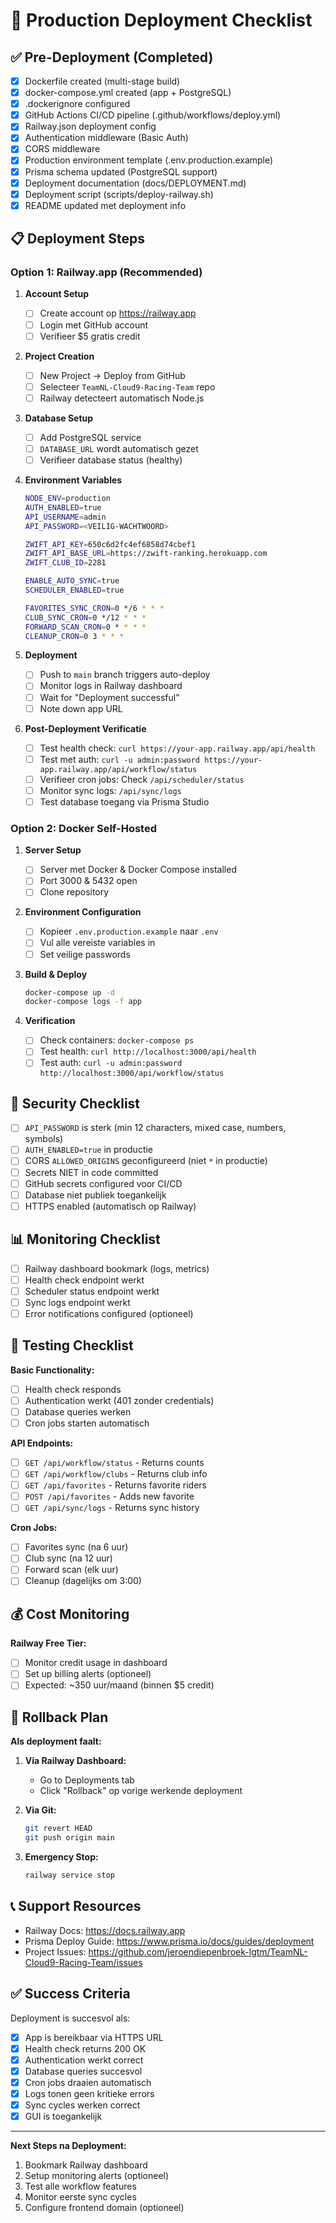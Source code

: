 # 🚀 Production Deployment Checklist

## ✅ Pre-Deployment (Completed)

- [x] Dockerfile created (multi-stage build)
- [x] docker-compose.yml created (app + PostgreSQL)
- [x] .dockerignore configured
- [x] GitHub Actions CI/CD pipeline (.github/workflows/deploy.yml)
- [x] Railway.json deployment config
- [x] Authentication middleware (Basic Auth)
- [x] CORS middleware
- [x] Production environment template (.env.production.example)
- [x] Prisma schema updated (PostgreSQL support)
- [x] Deployment documentation (docs/DEPLOYMENT.md)
- [x] Deployment script (scripts/deploy-railway.sh)
- [x] README updated met deployment info

## 📋 Deployment Steps

### Option 1: Railway.app (Recommended)

1. **Account Setup**
   - [ ] Create account op https://railway.app
   - [ ] Login met GitHub account
   - [ ] Verifieer $5 gratis credit

2. **Project Creation**
   - [ ] New Project → Deploy from GitHub
   - [ ] Selecteer `TeamNL-Cloud9-Racing-Team` repo
   - [ ] Railway detecteert automatisch Node.js

3. **Database Setup**
   - [ ] Add PostgreSQL service
   - [ ] `DATABASE_URL` wordt automatisch gezet
   - [ ] Verifieer database status (healthy)

4. **Environment Variables**
   ```bash
   NODE_ENV=production
   AUTH_ENABLED=true
   API_USERNAME=admin
   API_PASSWORD=<VEILIG-WACHTWOORD>
   
   ZWIFT_API_KEY=650c6d2fc4ef6858d74cbef1
   ZWIFT_API_BASE_URL=https://zwift-ranking.herokuapp.com
   ZWIFT_CLUB_ID=2281
   
   ENABLE_AUTO_SYNC=true
   SCHEDULER_ENABLED=true
   
   FAVORITES_SYNC_CRON=0 */6 * * *
   CLUB_SYNC_CRON=0 */12 * * *
   FORWARD_SCAN_CRON=0 * * * *
   CLEANUP_CRON=0 3 * * *
   ```

5. **Deployment**
   - [ ] Push to `main` branch triggers auto-deploy
   - [ ] Monitor logs in Railway dashboard
   - [ ] Wait for "Deployment successful"
   - [ ] Note down app URL

6. **Post-Deployment Verificatie**
   - [ ] Test health check: `curl https://your-app.railway.app/api/health`
   - [ ] Test met auth: `curl -u admin:password https://your-app.railway.app/api/workflow/status`
   - [ ] Verifieer cron jobs: Check `/api/scheduler/status`
   - [ ] Monitor sync logs: `/api/sync/logs`
   - [ ] Test database toegang via Prisma Studio

### Option 2: Docker Self-Hosted

1. **Server Setup**
   - [ ] Server met Docker & Docker Compose installed
   - [ ] Port 3000 & 5432 open
   - [ ] Clone repository

2. **Environment Configuration**
   - [ ] Kopieer `.env.production.example` naar `.env`
   - [ ] Vul alle vereiste variables in
   - [ ] Set veilige passwords

3. **Build & Deploy**
   ```bash
   docker-compose up -d
   docker-compose logs -f app
   ```

4. **Verification**
   - [ ] Check containers: `docker-compose ps`
   - [ ] Test health: `curl http://localhost:3000/api/health`
   - [ ] Test auth: `curl -u admin:password http://localhost:3000/api/workflow/status`

## 🔐 Security Checklist

- [ ] `API_PASSWORD` is sterk (min 12 characters, mixed case, numbers, symbols)
- [ ] `AUTH_ENABLED=true` in productie
- [ ] CORS `ALLOWED_ORIGINS` geconfigureerd (niet `*` in productie)
- [ ] Secrets NIET in code committed
- [ ] GitHub secrets configured voor CI/CD
- [ ] Database niet publiek toegankelijk
- [ ] HTTPS enabled (automatisch op Railway)

## 📊 Monitoring Checklist

- [ ] Railway dashboard bookmark (logs, metrics)
- [ ] Health check endpoint werkt
- [ ] Scheduler status endpoint werkt
- [ ] Sync logs endpoint werkt
- [ ] Error notifications configured (optioneel)

## 🧪 Testing Checklist

**Basic Functionality:**
- [ ] Health check responds
- [ ] Authentication werkt (401 zonder credentials)
- [ ] Database queries werken
- [ ] Cron jobs starten automatisch

**API Endpoints:**
- [ ] `GET /api/workflow/status` - Returns counts
- [ ] `GET /api/workflow/clubs` - Returns club info
- [ ] `GET /api/favorites` - Returns favorite riders
- [ ] `POST /api/favorites` - Adds new favorite
- [ ] `GET /api/sync/logs` - Returns sync history

**Cron Jobs:**
- [ ] Favorites sync (na 6 uur)
- [ ] Club sync (na 12 uur)
- [ ] Forward scan (elk uur)
- [ ] Cleanup (dagelijks om 3:00)

## 💰 Cost Monitoring

**Railway Free Tier:**
- [ ] Monitor credit usage in dashboard
- [ ] Set up billing alerts (optioneel)
- [ ] Expected: ~350 uur/maand (binnen $5 credit)

## 🔄 Rollback Plan

**Als deployment faalt:**

1. **Via Railway Dashboard:**
   - Go to Deployments tab
   - Click "Rollback" op vorige werkende deployment

2. **Via Git:**
   ```bash
   git revert HEAD
   git push origin main
   ```

3. **Emergency Stop:**
   ```bash
   railway service stop
   ```

## 📞 Support Resources

- Railway Docs: https://docs.railway.app
- Prisma Deploy Guide: https://www.prisma.io/docs/guides/deployment
- Project Issues: https://github.com/jeroendiepenbroek-lgtm/TeamNL-Cloud9-Racing-Team/issues

## ✅ Success Criteria

Deployment is succesvol als:
- [x] App is bereikbaar via HTTPS URL
- [x] Health check returns 200 OK
- [x] Authentication werkt correct
- [x] Database queries succesvol
- [x] Cron jobs draaien automatisch
- [x] Logs tonen geen kritieke errors
- [x] Sync cycles werken correct
- [x] GUI is toegankelijk

---

**Next Steps na Deployment:**
1. Bookmark Railway dashboard
2. Setup monitoring alerts (optioneel)
3. Test alle workflow features
4. Monitor eerste sync cycles
5. Configure frontend domain (optioneel)
